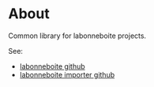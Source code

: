 # About

Common library for labonneboite projects.

See:
- [labonneboite github](https://github.com/startupsPoleEmploi/labonneboite)
- [labonneboite importer github](https://github.com/startupsPoleEmploi/lbb-importer)